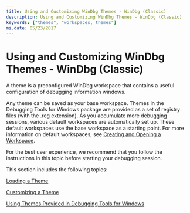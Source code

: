 ```yaml
---
title: Using and Customizing WinDbg Themes - WinDbg (Classic)
description: Using and Customizing WinDbg Themes - WinDbg (Classic)
keywords: ["themes", "workspaces, themes"]
ms.date: 05/23/2017
---
```


# Using and Customizing WinDbg Themes - WinDbg (Classic)


A theme is a preconfigured WinDbg workspace that contains a useful configuration of debugging information windows.

Any theme can be saved as your base workspace. Themes in the Debugging Tools for Windows package are provided as a set of registry files (with the .reg extension). As you accumulate more debugging sessions, various default workspaces are automatically set up. These default workspaces use the base workspace as a starting point. For more information on default workspaces, see [Creating and Opening a Workspace](creating-and-opening-a-workspace.md).

For the best user experience, we recommend that you follow the instructions in this topic before starting your debugging session.

This section includes the following topics:

[Loading a Theme](loading-a-theme.md)

[Customizing a Theme](customizing-a-theme.md)

[Using Themes Provided in Debugging Tools for Windows](using-themes-provided-in-debugging-tools-for-windows.md)

 

 





